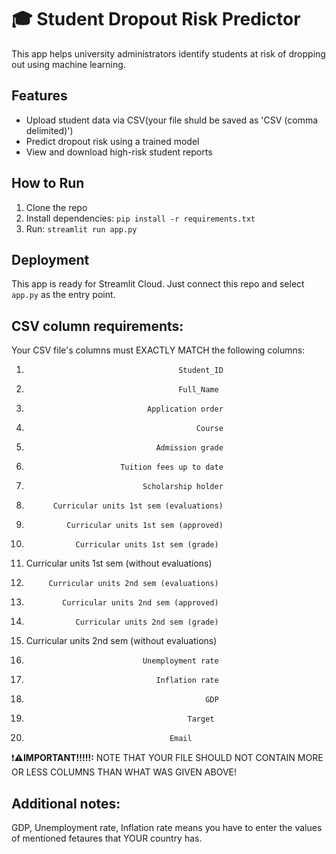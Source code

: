 # 🎓 Student Dropout Risk Predictor

This app helps university administrators identify students at risk of dropping out using machine learning.

## Features
- Upload student data via CSV(your file shuld be saved as 'CSV (comma delimited)')
- Predict dropout risk using a trained model
- View and download high-risk student reports

## How to Run
1. Clone the repo
2. Install dependencies: `pip install -r requirements.txt`
3. Run: `streamlit run app.py`

## Deployment
This app is ready for Streamlit Cloud. Just connect this repo and select `app.py` as the entry point.
## CSV column requirements:
Your CSV file's columns must EXACTLY MATCH the following columns:
1.                                       Student_ID
2.                                       Full_Name
3.                                Application order
4.                                           Course
5.                                  Admission grade
7.                          Tuition fees up to date
8.                               Scholarship holder
9.           Curricular units 1st sem (evaluations)
10.              Curricular units 1st sem (approved)
11.                Curricular units 1st sem (grade)
12.   Curricular units 1st sem (without evaluations)
13.          Curricular units 2nd sem (evaluations)
14.             Curricular units 2nd sem (approved)
15.                Curricular units 2nd sem (grade)
16. Curricular units 2nd sem (without evaluations)
17.                               Unemployment rate
18.                                  Inflation rate
19.                                             GDP
20.                                         Target
21.                                     Email
❗️⚠️**IMPORTANT!!!!!:** NOTE THAT YOUR FILE SHOULD NOT CONTAIN MORE OR LESS COLUMNS THAN WHAT WAS GIVEN ABOVE!
## Additional notes:
GDP, Unemployment rate, Inflation rate means you have to enter the values of mentioned fetaures that YOUR country has.
